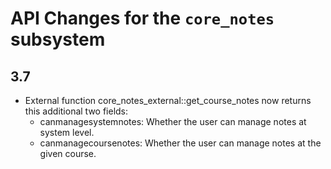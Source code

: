 # API Changes for the `core_notes` subsystem

## 3.7

- External function core_notes_external::get_course_notes now returns this additional two fields:
  - canmanagesystemnotes: Whether the user can manage notes at system level.
  - canmanagecoursenotes: Whether the user can manage notes at the given course.
